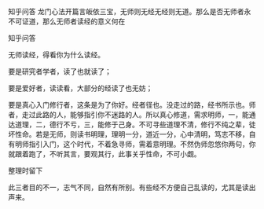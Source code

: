  
 知乎问答 龙门心法开篇言皈依三宝，无师则无经无经则无道。那么是否无师者永不可证道，那么无师者读经的意义何在 
 
 
 
 
 
 知乎问答 
 
 

 

 无师读经，得看你为什么读经。

 要是研究者学者，读了也就读了；

 

 要是爱好者，读读看，大部分的经读了也无妨；

 

 要是真心入门修行者，这条是为了你好。经者径也。没走过的路，经书所示也。师者，走过此路的人，能够指引你不迷路的人。所以真心修道，需求明师，一，能通达道理，二，德行不亏，三，能修于己身。不可寻些道理不清，修行不纯之辈，徒坏性命。若是无师，则读书明理，理明一分，道近一分，心中清明，笃志不移，自有明师指引入门，这个时代，不着急寻师，需着意明理。不然伪师忽悠你两句，你就跟着跑了，不听其言，要观其行，此事关乎性命，不可小觑。

 

 整理时留下 

 此三者目的不一，志气不同，自然有所别。有些经不方便自己乱读的，尤其是读出声来。

 